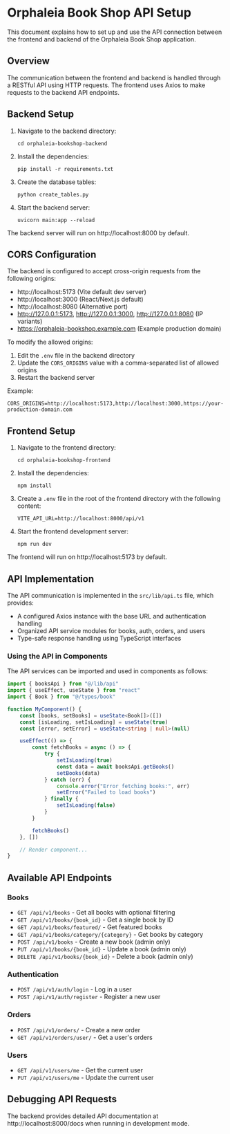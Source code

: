 # Orphaleia Book Shop API Setup

This document explains how to set up and use the API connection between the frontend and backend of the Orphaleia Book Shop application.

## Overview

The communication between the frontend and backend is handled through a RESTful API using HTTP requests. The frontend uses Axios to make requests to the backend API endpoints.

## Backend Setup

1. Navigate to the backend directory:

   ```
   cd orphaleia-bookshop-backend
   ```

2. Install the dependencies:

   ```
   pip install -r requirements.txt
   ```

3. Create the database tables:

   ```
   python create_tables.py
   ```

4. Start the backend server:
   ```
   uvicorn main:app --reload
   ```

The backend server will run on http://localhost:8000 by default.

## CORS Configuration

The backend is configured to accept cross-origin requests from the following origins:

- http://localhost:5173 (Vite default dev server)
- http://localhost:3000 (React/Next.js default)
- http://localhost:8080 (Alternative port)
- http://127.0.0.1:5173, http://127.0.0.1:3000, http://127.0.0.1:8080 (IP variants)
- https://orphaleia-bookshop.example.com (Example production domain)

To modify the allowed origins:

1. Edit the `.env` file in the backend directory
2. Update the `CORS_ORIGINS` value with a comma-separated list of allowed origins
3. Restart the backend server

Example:

```
CORS_ORIGINS=http://localhost:5173,http://localhost:3000,https://your-production-domain.com
```

## Frontend Setup

1. Navigate to the frontend directory:

   ```
   cd orphaleia-bookshop-frontend
   ```

2. Install the dependencies:

   ```
   npm install
   ```

3. Create a `.env` file in the root of the frontend directory with the following content:

   ```
   VITE_API_URL=http://localhost:8000/api/v1
   ```

4. Start the frontend development server:
   ```
   npm run dev
   ```

The frontend will run on http://localhost:5173 by default.

## API Implementation

The API communication is implemented in the `src/lib/api.ts` file, which provides:

- A configured Axios instance with the base URL and authentication handling
- Organized API service modules for books, auth, orders, and users
- Type-safe response handling using TypeScript interfaces

### Using the API in Components

The API services can be imported and used in components as follows:

```typescript
import { booksApi } from "@/lib/api"
import { useEffect, useState } from "react"
import { Book } from "@/types/book"

function MyComponent() {
	const [books, setBooks] = useState<Book[]>([])
	const [isLoading, setIsLoading] = useState(true)
	const [error, setError] = useState<string | null>(null)

	useEffect(() => {
		const fetchBooks = async () => {
			try {
				setIsLoading(true)
				const data = await booksApi.getBooks()
				setBooks(data)
			} catch (err) {
				console.error("Error fetching books:", err)
				setError("Failed to load books")
			} finally {
				setIsLoading(false)
			}
		}

		fetchBooks()
	}, [])

	// Render component...
}
```

## Available API Endpoints

### Books

- `GET /api/v1/books` - Get all books with optional filtering
- `GET /api/v1/books/{book_id}` - Get a single book by ID
- `GET /api/v1/books/featured/` - Get featured books
- `GET /api/v1/books/category/{category}` - Get books by category
- `POST /api/v1/books` - Create a new book (admin only)
- `PUT /api/v1/books/{book_id}` - Update a book (admin only)
- `DELETE /api/v1/books/{book_id}` - Delete a book (admin only)

### Authentication

- `POST /api/v1/auth/login` - Log in a user
- `POST /api/v1/auth/register` - Register a new user

### Orders

- `POST /api/v1/orders/` - Create a new order
- `GET /api/v1/orders/user/` - Get a user's orders

### Users

- `GET /api/v1/users/me` - Get the current user
- `PUT /api/v1/users/me` - Update the current user

## Debugging API Requests

The backend provides detailed API documentation at http://localhost:8000/docs when running in development mode.
